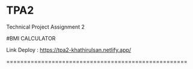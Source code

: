 # TPA2
Technical Project Assignment 2

#BMI CALCULATOR

Link Deploy : https://tpa2-khathirulsan.netlify.app/

====================================================

